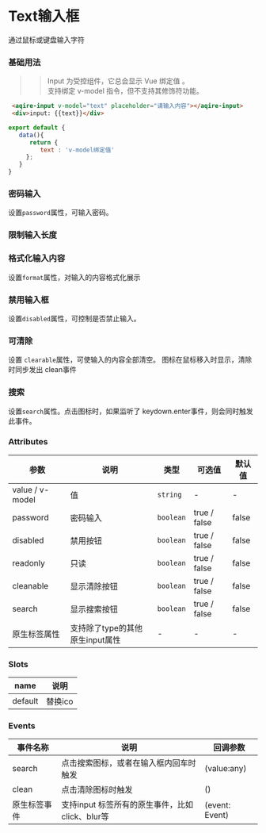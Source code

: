 # Text输入框
通过鼠标或键盘输入字符

### 基础用法
>> Input 为受控组件，它总会显示 Vue 绑定值 。<br>
>> 支持绑定 v-model 指令，但不支持其修饰符功能。


<demo>

```html
 <aqire-input v-model="text" placeholder="请输入内容"></aqire-input>
 <div>input: {{text}}</div>
```

```js
export default {
   data(){
      return { 
         text : 'v-model绑定值'
     };
   }
}
```

</demo>

### 密码输入
设置`password`属性，可输入密码。


### 限制输入长度

### 格式化输入内容
设置`format`属性，对输入的内容格式化展示

### 禁用输入框
设置`disabled`属性，可控制是否禁止输入。

### 可清除
设置 `clearable`属性，可使输入的内容全部清空。
图标在鼠标移入时显示，清除时同步发出 clean事件

### 搜索
设置`search`属性。点击图标时，如果监听了 keydown.enter事件，则会同时触发此事件。


### Attributes
| 参数         | 说明                                          | 类型          | 可选值                                    | 默认值   |
|-----------------------|-----------------------------------------------|---------------|-------------------------------------------|----------|
| value / v-model       | 值                                            | `string`      |  -                                        |     -    |
| password    | 密码输入                                       | `boolean`      |  true / false                             |  false   |
| disabled    | 禁用按钮                                       | `boolean`      |  true / false                             |  false   |
| readonly    | 只读                                          | `boolean`      |  true / false                             |  false   |
| cleanable   | 显示清除按钮                                   | `boolean`      |  true / false                             |  false   |
| search      | 显示搜索按钮                                   | `boolean`      |  true / false                             |  false   |
| 原生标签属性 |  支持除了type的其他原生input属性                | -               |  -                                       |  -        |


### Slots
| name      | 说明                    |
|-----------|-------------------------|
|default    | 替换ico |


### Events
|   事件名称     |  说明                                                | 回调参数              |
|---------------|------------------------------------------------------|----------------------|
| search        | 点击搜索图标，或者在输入框内回车时触发                   | (value:any)              |
| clean         | 点击清除图标时触发                                     | ()              |
| 原生标签事件   | 支持input 标签所有的原生事件，比如click、blur等         | (event: Event)      |

